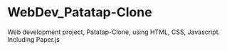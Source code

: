 # WebDev_Patatap-Clone
Web development project, Patatap-Clone, using HTML, CSS, Javascript. Including Paper.js
